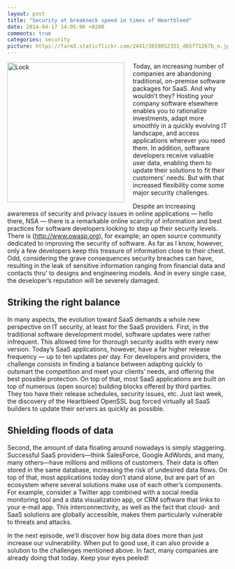 ```yaml
---
layout: post
title: "Security at breakneck speed in times of Heartbleed"
date: 2014-04-17 14:05:06 +0200
comments: true
categories: security
picture: https://farm3.staticflickr.com/2441/3859852351_d65f71267b_n.jpg
---
```

<a href="https://www.flickr.com/photos/walkn/3859852351" title="Lock by walknboston, on Flickr"><img src="https://farm3.staticflickr.com/2441/3859852351_d65f71267b_n.jpg" width="267" height="320" alt="Lock" style="float:left; margin: 0 20px 10px 0"></a>
Today, an increasing number of companies are abandoning traditional, on-premise software packages for SaaS. And why wouldn’t they? Hosting your company software elsewhere enables you to rationalize investments, adapt more smoothly in a quickly evolving IT landscape, and access applications wherever you need them. In addition, software developers receive valuable user data, enabling them to update their solutions to fit their customers’ needs. But with that increased flexibility come some major security challenges. 
<!--more -->

Despite an increasing awareness of security and privacy issues in online applications — hello there, NSA — there is a remarkable online scarcity of information and best practices for software developers looking to step up their security levels. There is (http://www.owasp.org), for example; an open source community dedicated to improving the security of software.  As far as I know, however, only a few developers keep this treasure of information close to their chest. Odd, considering the grave consequences security breaches can have, resulting in the leak of sensitive information ranging from financial data and contacts thru’ to designs and engineering models. And in every single case, the developer’s reputation will be severely damaged. 

## Striking the right balance

In many aspects, the evolution toward SaaS demands a whole new perspective on IT security, at least for the SaaS providers. First, in the traditional software development model, software updates were rather infrequent. This allowed time for thorough security audits with every new version. Today’s SaaS applications, however, have a far higher release frequency — up to ten updates per day. For developers and providers, the challenge consists in finding a balance between adapting quickly to outsmart the competition and meet your clients’ needs, and offering the best possible protection. On top of that, most SaaS applications are built on top of numerous (open source) building blocks offered by third parties. They too have their release schedules, security issues, etc. Just last week, the discovery of the Heartbleed OpenSSL bug forced virtually all SaaS builders to update their servers as quickly as possible.

## Shielding floods of data

Second, the amount of data floating around nowadays is simply staggering. Successful SaaS providers—think SalesForce, Google AdWords, and many, many others—have millions and millions of customers. Their data is often stored in the same database, increasing the risk of undesired data flows. On top of that, most applications today don’t stand alone, but are part of an ecosystem where several solutions make use of each other’s components. For example, consider a Twitter app combined with a social media monitoring tool and a data visualization app, or CRM software that links to your e-mail app. This interconnectivity, as well as the fact that cloud- and SaaS solutions are globally accessible, makes them particularly vulnerable to threats and attacks.

In the next episode, we’ll discover how big data does more than just increase our vulnerability. When put to good use, it can also provide a solution to the challenges mentioned above. In fact, many companies are already doing that today. Keep your eyes peeled!
